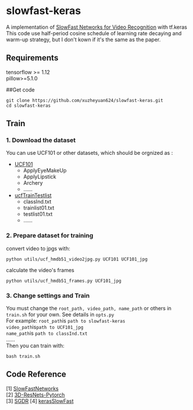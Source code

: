 # slowfast-keras
A implementation of [SlowFast Networks for Video Recognition](https://arxiv.org/abs/1812.03982) with tf.keras
This code use half-period cosine schedule of learning rate decaying and warm-up strategy, but I don't kown if it's the same as the paper.

## Requirements
tensorflow >= 1.12<br>
pillow>=5.1.0

##Get code
```
git clone https://github.com/xuzheyuan624/slowfast-keras.git
cd slowfast-keras
```

## Train
### 1. Download the dataset
You can use UCF101 or other datasets, which should be orgnized as :
<!-- TOC -->
- [UCF101](https://www.crcv.ucf.edu/datasets/human-actions/ucf101/UCF101.rar)
    - ApplyEyeMakeUp
    - ApplyLipstick
    - Archery
    - ......
- [ucfTrainTestlist](https://www.crcv.ucf.edu/wp-content/uploads/2019/03/UCF101TrainTestSplits-RecognitionTask.zip)
    - classInd.txt
    - trainlist01.txt
    - testlist01.txt
    - ......
<!-- /TOC -->
### 2. Prepare dataset for training
convert video to jpgs with:
```
python utils/ucf_hmdb51_video2jpg.py UCF101 UCF101_jpg
```
calculate the video's frames
```
python utils/ucf_hmdb51_frames.py UCF101_jpg
```

### 3. Change settings and Train
You must change the ```root_path, video_path, name_path``` or others in ```train.sh``` for your own. See details in ```opts.py```<br>
For example: 
```root_path```is ```path to slowfast-keras```<br>
```video_path```is```path to UCF101_jpg```<br>
```name_path```is ```path to classInd.txt```<br>
......<br>
Then you can train with:<br>
```
bash train.sh
```
## Code Reference
[1] [SlowFastNetworks](https://github.com/RI-CH/SlowFastNetworks)<br>
[2] [3D-ResNets-Pytorch](https://github.com/kenshohara/3D-ResNets-PyTorch)<br>
[3] [SGDR](https://gist.github.com/jeremyjordan/5a222e04bb78c242f5763ad40626c452)
[4] [kerasSlowFast](https://github.com/xuzheyuan624/slowfast-keras)
